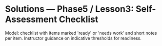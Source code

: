 # Solutions — Phase5 / Lesson3: Self-Assessment Checklist

Model: checklist with items marked 'ready' or 'needs work' and short notes per item. Instructor guidance on indicative thresholds for readiness.
